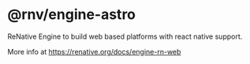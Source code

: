 # @rnv/engine-astro

ReNative Engine to build web based platforms with react native support.

More info at https://renative.org/docs/engine-rn-web
